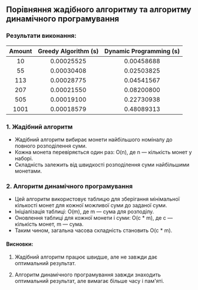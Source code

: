 ## Порівняння жадібного алгоритму та алгоритму динамічного програмування

### Результати виконання:

| Amount | Greedy Algorithm (s) | Dynamic Programming (s) |
| :----: | :------------------: | :---------------------: |
|   10   |      0.00025525      |       0.00458688        |
|   55   |      0.00030408      |       0.02503825        |
|  113   |      0.00028775      |       0.04541567        |
|  207   |      0.00021550      |       0.08200800        |
|  505   |      0.00019100      |       0.22730938        |
|  1001  |      0.00018579      |       0.48089313        |

### 1. Жадібний алгоритм

- Жадібний алгоритм вибирає монети найбільшого номіналу до повного розподілення суми.
- Кожна монета перевіряється один раз: O(n), де n — кількість монет у наборі.
- Складність залежить від швидкості розподілення суми найбільшими монетами.

### 2. Алгоритм динамічного програмування

- Цей алгоритм використовує таблицю для зберігання мінімальної кількості монет для кожної можливої суми до заданої суми.
- Ініціалізація таблиці: O(m), де m — сума для розподілу.
- Оновлення таблиці для кожної монети і суми: O(c \* m), де c — кількість монет, m — сума.
- Таким чином, загальна часова складність становить O(c \* m).

#### Висновки:

1. Жадібний алгоритм працює швидше, але не завжди дає оптимальний результат.

2. Алгоритм динамічного програмування завжди знаходить оптимальний результат, але вимагає більше часу і пам'яті.
